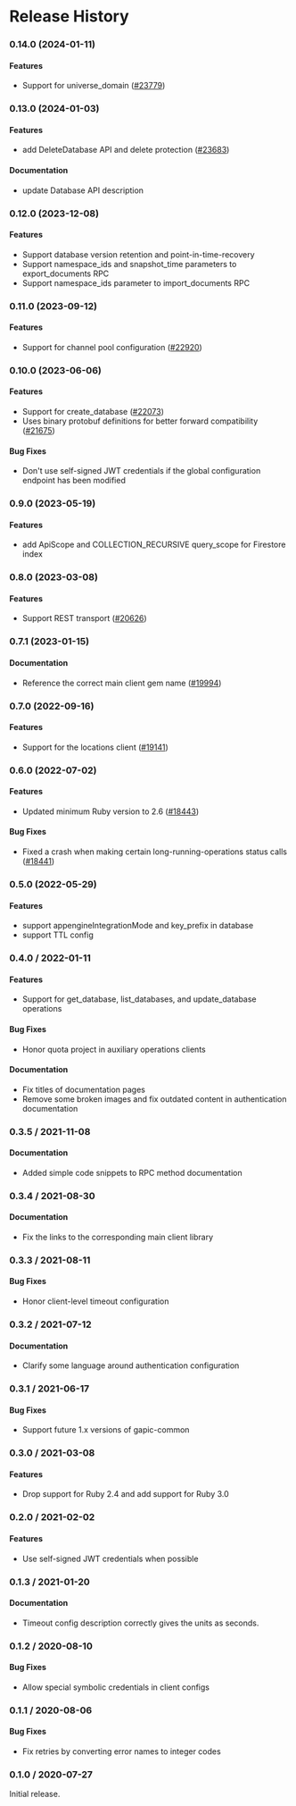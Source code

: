 # Release History

### 0.14.0 (2024-01-11)

#### Features

* Support for universe_domain ([#23779](https://github.com/googleapis/google-cloud-ruby/issues/23779)) 

### 0.13.0 (2024-01-03)

#### Features

* add DeleteDatabase API and delete protection ([#23683](https://github.com/googleapis/google-cloud-ruby/issues/23683)) 
#### Documentation

* update Database API description 

### 0.12.0 (2023-12-08)

#### Features

* Support database version retention and point-in-time-recovery 
* Support namespace_ids and snapshot_time parameters to export_documents RPC 
* Support namespace_ids parameter to import_documents RPC 

### 0.11.0 (2023-09-12)

#### Features

* Support for channel pool configuration ([#22920](https://github.com/googleapis/google-cloud-ruby/issues/22920)) 

### 0.10.0 (2023-06-06)

#### Features

* Support for create_database ([#22073](https://github.com/googleapis/google-cloud-ruby/issues/22073)) 
* Uses binary protobuf definitions for better forward compatibility ([#21675](https://github.com/googleapis/google-cloud-ruby/issues/21675)) 
#### Bug Fixes

* Don't use self-signed JWT credentials if the global configuration endpoint has been modified 

### 0.9.0 (2023-05-19)

#### Features

* add ApiScope and COLLECTION_RECURSIVE query_scope for Firestore index 

### 0.8.0 (2023-03-08)

#### Features

* Support REST transport ([#20626](https://github.com/googleapis/google-cloud-ruby/issues/20626)) 

### 0.7.1 (2023-01-15)

#### Documentation

* Reference the correct main client gem name ([#19994](https://github.com/googleapis/google-cloud-ruby/issues/19994)) 

### 0.7.0 (2022-09-16)

#### Features

* Support for the locations client ([#19141](https://github.com/googleapis/google-cloud-ruby/issues/19141)) 

### 0.6.0 (2022-07-02)

#### Features

* Updated minimum Ruby version to 2.6 ([#18443](https://github.com/googleapis/google-cloud-ruby/issues/18443)) 
#### Bug Fixes

* Fixed a crash when making certain long-running-operations status calls ([#18441](https://github.com/googleapis/google-cloud-ruby/issues/18441)) 

### 0.5.0 (2022-05-29)

#### Features

* support appengineIntegrationMode and key_prefix in database
* support TTL config

### 0.4.0 / 2022-01-11

#### Features

* Support for get_database, list_databases, and update_database operations

#### Bug Fixes

* Honor quota project in auxiliary operations clients

#### Documentation

* Fix titles of documentation pages
* Remove some broken images and fix outdated content in authentication documentation

### 0.3.5 / 2021-11-08

#### Documentation

* Added simple code snippets to RPC method documentation

### 0.3.4 / 2021-08-30

#### Documentation

* Fix the links to the corresponding main client library

### 0.3.3 / 2021-08-11

#### Bug Fixes

* Honor client-level timeout configuration

### 0.3.2 / 2021-07-12

#### Documentation

* Clarify some language around authentication configuration

### 0.3.1 / 2021-06-17

#### Bug Fixes

* Support future 1.x versions of gapic-common

### 0.3.0 / 2021-03-08

#### Features

* Drop support for Ruby 2.4 and add support for Ruby 3.0

### 0.2.0 / 2021-02-02

#### Features

* Use self-signed JWT credentials when possible

### 0.1.3 / 2021-01-20

#### Documentation

* Timeout config description correctly gives the units as seconds.

### 0.1.2 / 2020-08-10

#### Bug Fixes

* Allow special symbolic credentials in client configs

### 0.1.1 / 2020-08-06

#### Bug Fixes

* Fix retries by converting error names to integer codes

### 0.1.0 / 2020-07-27

Initial release.
